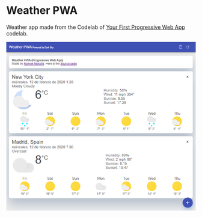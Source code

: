 # Weather PWA

Weather app made from the Codelab of [Your First Progressive Web App][codelab] codelab.

![](https://raw.githubusercontent.com/reymon359/weatherPWA/master/image.png)

[codelab]: https://codelabs.developers.google.com/codelabs/your-first-pwapp/
